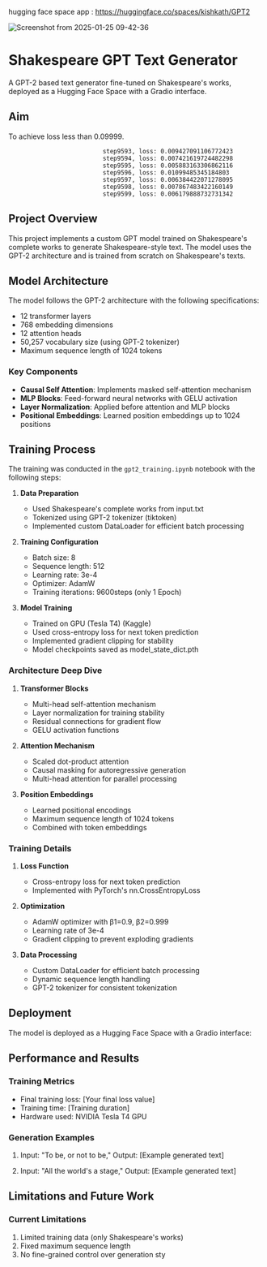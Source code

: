 
hugging face space app : https://huggingface.co/spaces/kishkath/GPT2

![Screenshot from 2025-01-25 09-42-36](https://github.com/user-attachments/assets/f55347f3-2f88-46a9-899a-d12e949cd351)

# Shakespeare GPT Text Generator

A GPT-2 based text generator fine-tuned on Shakespeare's works, deployed as a Hugging Face Space with a Gradio interface.

## Aim

To achieve loss less than 0.09999. 


    
                              step9593, loss: 0.009427091106772423
                              step9594, loss: 0.007421619724482298
                              step9595, loss: 0.005883163306862116
                              step9596, loss: 0.01099485345184803
                              step9597, loss: 0.006384422071278095
                              step9598, loss: 0.007867483422160149
                              step9599, loss: 0.006179888732731342

## Project Overview

This project implements a custom GPT model trained on Shakespeare's complete works to generate Shakespeare-style text. The model uses the GPT-2 architecture and is trained from scratch on Shakespeare's texts.

## Model Architecture

The model follows the GPT-2 architecture with the following specifications:
- 12 transformer layers
- 768 embedding dimensions
- 12 attention heads
- 50,257 vocabulary size (using GPT-2 tokenizer)
- Maximum sequence length of 1024 tokens

### Key Components
- **Causal Self Attention**: Implements masked self-attention mechanism
- **MLP Blocks**: Feed-forward neural networks with GELU activation
- **Layer Normalization**: Applied before attention and MLP blocks
- **Positional Embeddings**: Learned position embeddings up to 1024 positions

## Training Process

The training was conducted in the `gpt2_training.ipynb` notebook with the following steps:

1. **Data Preparation**
   - Used Shakespeare's complete works from input.txt
   - Tokenized using GPT-2 tokenizer (tiktoken)
   - Implemented custom DataLoader for efficient batch processing

2. **Training Configuration**
   - Batch size: 8
   - Sequence length: 512
   - Learning rate: 3e-4
   - Optimizer: AdamW
   - Training iterations: 9600steps (only 1 Epoch)

3. **Model Training**
   - Trained on GPU (Tesla T4) (Kaggle)
   - Used cross-entropy loss for next token prediction
   - Implemented gradient clipping for stability
   - Model checkpoints saved as model_state_dict.pth

### Architecture Deep Dive

1. **Transformer Blocks**
   - Multi-head self-attention mechanism
   - Layer normalization for training stability
   - Residual connections for gradient flow
   - GELU activation functions

2. **Attention Mechanism**
   - Scaled dot-product attention
   - Causal masking for autoregressive generation
   - Multi-head attention for parallel processing

3. **Position Embeddings**
   - Learned positional encodings
   - Maximum sequence length of 1024 tokens
   - Combined with token embeddings

### Training Details

1. **Loss Function**
   - Cross-entropy loss for next token prediction
   - Implemented with PyTorch's nn.CrossEntropyLoss

2. **Optimization**
   - AdamW optimizer with β1=0.9, β2=0.999
   - Learning rate of 3e-4
   - Gradient clipping to prevent exploding gradients

3. **Data Processing**
   - Custom DataLoader for efficient batch processing
   - Dynamic sequence length handling
   - GPT-2 tokenizer for consistent tokenization

## Deployment

The model is deployed as a Hugging Face Space with a Gradio interface:
## Performance and Results

### Training Metrics
- Final training loss: [Your final loss value]
- Training time: [Training duration]
- Hardware used: NVIDIA Tesla T4 GPU

### Generation Examples

1. Input: "To be, or not to be,"
   Output: [Example generated text]

2. Input: "All the world's a stage,"
   Output: [Example generated text]

## Limitations and Future Work

### Current Limitations
1. Limited training data (only Shakespeare's works)
2. Fixed maximum sequence length
3. No fine-grained control over generation sty
